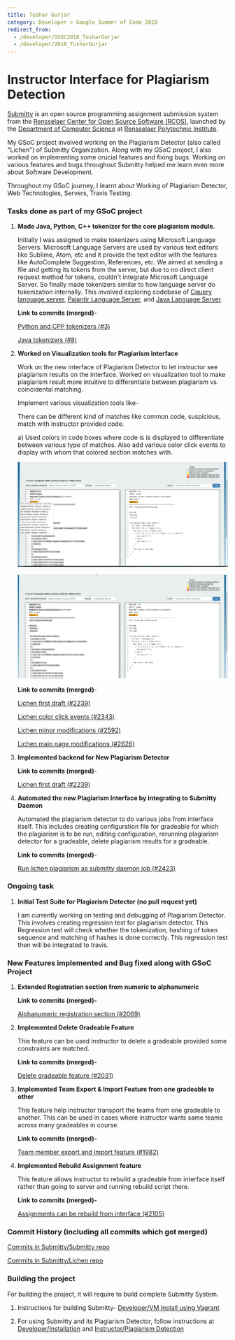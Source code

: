 ```yaml
---
title: Tushar Gurjar
category: Developer > Google Summer of Code 2018
redirect_from:
  - /developer/GSOC2018_TusharGurjar
  - /developer/2018_TusharGurjar
---
```


# Instructor Interface for Plagiarism Detection

[Submitty](http://submitty.org) is an open source programming
assignment submission system from the 
[Rensselaer Center for Open Source Software (RCOS)](https://rcos.io/), 
launched by the
[Department of Computer Science](http://www.cs.rpi.edu/) at
[Rensselaer Polytechnic Institute](http://www.rpi.edu/).

My GSoC project involved working on the Plagiarism Detector (also called "Lichen") of Submitty Organization.
Along with my GSoC project, I also worked on implementing some crucial features and fixing bugs.
Working on various features and bugs throughout Submitty helped me learn even more about Software Development.

Throughout my GSoC journey, I learnt about Working of Plagiarism Detector, Web Technologies, Servers, Travis Testing.





### Tasks done as part of my GSoC project

1.  **Made Java, Python, C++ tokenizer for the core plagiarism module.**
	
	Initially I was assigned to make tokenizers using Microsoft Language Servers.
	Microsoft Language Servers are used by various text editors like Sublime, Atom, etc and it provide the text editor with the features like AutoComplete Suggestion, References, etc. We aimed at sending a file and getting its tokens from the server, but due to no direct client request method for tokens, couldn't integrate Microsoft Language Server.
	So finally made tokenizers similar to how language server do tokenization internally. This involved exploring codebase of [Cquery language server](https://github.com/cquery-project/cquery), [Palantir Language Server](https://github.com/palantir/python-language-server), and [Java Language Server](https://github.com/georgewfraser/vscode-javac).

	**Link to commits (merged)**-


	[Python and CPP tokenizers (#3)](https://github.com/Submitty/Lichen/commit/00348500a1fbd01f6a14d54d399f6e8f73034e9b)
	
	[Java tokenizers (#8)](https://github.com/Submitty/Lichen/commit/5dbf12720fcc41315e396ea4121bb52d3ea13e7f)

2.  **Worked on Visualization tools for Plagiarism Interface**
	
	Work on the new interface of Plagiarism Detector to let instructor see plagiarism results on the interface. Worked on visualization tool to make plagiarism result more intuitive to differentiate between  plagiarism vs. coincidental matching. 

	Implement various visualization tools like- 

	There can be different kind of matches like common code, suspicious, match with instructor provided code.

	a)  Used colors in code boxes where code is is displayed to differentiate between various type of matches. Also add various color click events to display with whom that colored section matches with.
	
	![](/images/lichen_interface.png)

	![](/images/lichen_color_click.png)	

	**Link to commits (merged)**-

	[Lichen first draft (#2239)](https://github.com/Submitty/Submitty/commit/2b6d91b0ac34df21d2991cb935656c90bb5cd9d7)

	[Lichen color click events (#2343)](https://github.com/Submitty/Submitty/commit/e90f935fa3fe082e762323ed569ccb915f9d7391)

	[Lichen minor modifications (#2592)](https://github.com/Submitty/Submitty/commit/b46f35a7a55f4c1636dc3e6981328d2bd440d764)

	[Lichen main page modifications (#2626)](https://github.com/Submitty/Submitty/commit/c75ade7210fc4e7794892c19417edc031f74259e)

	
3.	**Implemented backend for New Plagiarism Detector**
	
	**Link to commits (merged)**-

	[Lichen first draft (#2239)](https://github.com/Submitty/Submitty/commit/2b6d91b0ac34df21d2991cb935656c90bb5cd9d7)	

4.  **Automated the new Plagiarism Interface by integrating to Submitty Daemon**

	Automated the plagiarism detector to do various jobs from interface itself. This includes creating configuration file for gradeable for which the plagiarism is to be run, editing configuration, rerunning plagiarism detector for a gradeable, delete plagiarism results for a gradeable.

	**Link to commits (merged)**-

	[Run lichen plagiarism as submitty daemon job (#2423)](https://github.com/Submitty/Submitty/commit/fe7128093e69b809e53b93ae97c33dbee8c14612)


### Ongoing task 

1.  **Initial Test Suite for Plagiarism Detector (no pull request yet)**


	I am currently working on testing and debugging of Plagiarism Detector. This involves creating regression test for plagiarism detector. This Regression test will check whether the tokenization, hashing of token sequence and matching of hashes is done correctly. This regression test then will be integrated to travis.



### New Features implemented and Bug fixed along with GSoC Project

1.	**Extended Registration section from numeric to alphanumeric**
	
	**Link to commits (merged)-**

	[Alphanumeric registration section (#2069)](https://github.com/Submitty/Submitty/commit/3423da9ff01f7ff2f82c237d144b22a1d84b076f)

2.	**Implemented Delete Gradeable Feature**

	This feature can be used instructor to delete a gradeable provided some constraints are matched.

	**Link to commits (merged)-**

	[Delete gradeable feature  (#2031)](https://github.com/Submitty/Submitty/commit/09a2c9247980238763d3e3d71d46fe3796d9068a)

3. 	**Implemented Team Export & Import Feature from one gradeable to other**

	This feature help instructor transport the teams from one gradeable to another. This can be used in cases where instructor wants same teams across many gradeables in course.

	**Link to commits (merged)-**

	[Team member export and import feature (#1982)](https://github.com/Submitty/Submitty/commit/deafde544c23725880eb2a36887f4a8a812af518)

4.	**Implemented Rebuild Assignment feature**

	This feature allows instructor to rebuild a gradeable from interface itself rather than going to server and running rebuild script there.

	**Link to commits (merged)-**

	[Assignments can be rebuild from interface (#2105)](https://github.com/Submitty/Submitty/commit/33e60f59905e4f12888663448ad3411f7fc5a4f7)

### Commit History (including all commits which got merged)
	

[Commits in Submitty/Submitty repo](https://github.com/Submitty/Submitty/commits?author=tushargr)

[Commits in Submitty/Lichen repo](https://github.com/Submitty/Lichen/commits?author=tushargr)


### Building the project

For building the project, it will require to build complete Submitty System.

1.	Instructions for building Submitty- [Developer/VM Install using Vagrant](/developer/vm_install_using_vagrant)

2.	For using Submitty and its Plagiarism Detector, follow instructions at [Developer/Installation](/developer/vm_install_using_vagrant) and [Instructor/Plagiarism Detection](/instructor/plagiarism)

